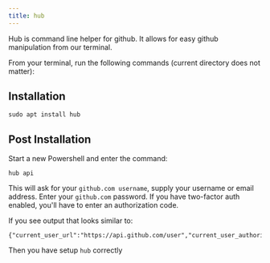 ```yaml
---
title: hub
---
```


Hub is command line helper for github. It allows for easy github manipulation
from our terminal.

From your terminal, run the following commands (current directory does not
matter):

## Installation

```shell
sudo apt install hub
```

## Post Installation

Start a new Powershell and enter the command:

```shell
hub api
```

This will ask for your `github.com username`, supply your username or email
address. Enter your `github.com` password. If you have two-factor auth enabled,
you'll have to enter an authorization code.

If you see output that looks similar to:

```shell
{"current_user_url":"https://api.github.com/user","current_user_authorizations_html_url":
```

Then you have setup `hub` correctly
